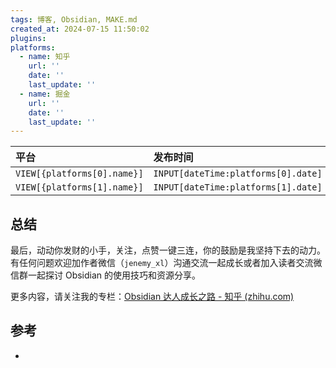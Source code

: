 ```yaml
---
tags: 博客, Obsidian, MAKE.md
created_at: 2024-07-15 11:50:02
plugins: 
platforms:
  - name: 知乎
    url: ''
    date: ''
    last_update: ''
  - name: 掘金
    url: ''
    date: ''
    last_update: ''
---
```


| 平台                        | 发布时间                            | 更新时间                                   | 文章地址                       |
|:--------------------------- |:----------------------------------- |:------------------------------------------ |:------------------------------ |
| `VIEW[{platforms[0].name}]` | `INPUT[dateTime:platforms[0].date]` | `INPUT[dateTime:platforms[0].last_update]` | `INPUT[text:platforms[0].url]` |
| `VIEW[{platforms[1].name}]` | `INPUT[dateTime:platforms[1].date]` | `INPUT[dateTime:platforms[1].last_update]` | `INPUT[text:platforms[1].url]` |



## 总结

最后，动动你发财的小手，关注，点赞一键三连，你的鼓励是我坚持下去的动力。有任何问题欢迎加作者微信（`jenemy_xl`）沟通交流一起成长或者加入读者交流微信群一起探讨 Obsidian 的使用技巧和资源分享。

更多内容，请关注我的专栏：[Obsidian 达人成长之路 - 知乎 (zhihu.com)](https://www.zhihu.com/column/c_1776563728286670848)

## 参考

- 
